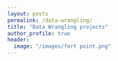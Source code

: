 ```yaml
---
layout: posts
permalink: /data-wrangling/
title: "Data Wrangling projects"
author_profile: true
header:
  image: "/images/fort point.png"
---
```




